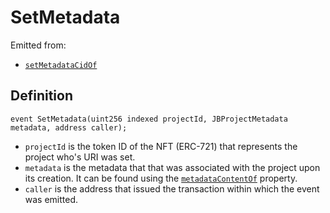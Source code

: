 # SetMetadata

Emitted from:

* [`setMetadataCidOf`](broken-reference)

## Definition

```solidity
event SetMetadata(uint256 indexed projectId, JBProjectMetadata metadata, address caller);
```

* `projectId` is the token ID of the NFT (ERC-721) that represents the project who's URI was set.
* `metadata` is the metadata that that was associated with the project upon its creation. It can be found using the [`metadataContentOf`](../properties/metadatacontentof.md) property.
* `caller` is the address that issued the transaction within which the event was emitted.
